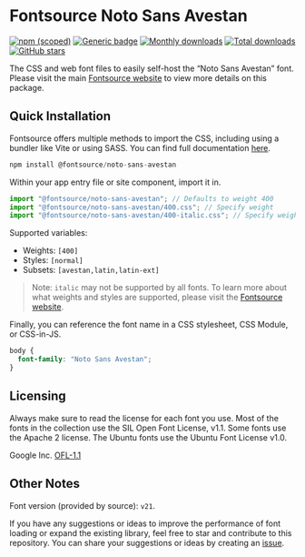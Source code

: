 # Fontsource Noto Sans Avestan

[![npm (scoped)](https://img.shields.io/npm/v/@fontsource/noto-sans-avestan?color=brightgreen)](https://www.npmjs.com/package/@fontsource/noto-sans-avestan) [![Generic badge](https://img.shields.io/badge/fontsource-passing-brightgreen)](https://github.com/fontsource/fontsource) [![Monthly downloads](https://badgen.net/npm/dm/@fontsource/noto-sans-avestan)](https://github.com/fontsource/fontsource) [![Total downloads](https://badgen.net/npm/dt/@fontsource/noto-sans-avestan)](https://github.com/fontsource/fontsource) [![GitHub stars](https://img.shields.io/github/stars/fontsource/fontsource.svg?style=social&label=Star)](https://github.com/fontsource/fontsource/stargazers)

The CSS and web font files to easily self-host the “Noto Sans Avestan” font. Please visit the main [Fontsource website](https://fontsource.org/fonts/noto-sans-avestan) to view more details on this package.

## Quick Installation

Fontsource offers multiple methods to import the CSS, including using a bundler like Vite or using SASS. You can find full documentation [here](https://fontsource.org/docs/getting-started/introduction).

```javascript
npm install @fontsource/noto-sans-avestan
```

Within your app entry file or site component, import it in.

```javascript
import "@fontsource/noto-sans-avestan"; // Defaults to weight 400
import "@fontsource/noto-sans-avestan/400.css"; // Specify weight
import "@fontsource/noto-sans-avestan/400-italic.css"; // Specify weight and style
```

Supported variables:
- Weights: `[400]`
- Styles: `[normal]`
- Subsets: `[avestan,latin,latin-ext]`

> Note: `italic` may not be supported by all fonts. To learn more about what weights and styles are supported, please visit the [Fontsource website](https://fontsource.org/fonts/noto-sans-avestan).

Finally, you can reference the font name in a CSS stylesheet, CSS Module, or CSS-in-JS.

```css
body {
  font-family: "Noto Sans Avestan";
}
```

## Licensing
Always make sure to read the license for each font you use. Most of the fonts in the collection use the SIL Open Font License, v1.1. Some fonts use the Apache 2 license. The Ubuntu fonts use the Ubuntu Font License v1.0.

Google Inc.
[OFL-1.1](http://scripts.sil.org/OFL)

## Other Notes
Font version (provided by source): `v21`.

If you have any suggestions or ideas to improve the performance of font loading or expand the existing library, feel free to star and contribute to this repository. You can share your suggestions or ideas by creating an [issue](https://github.com/fontsource/fontsource/issues).